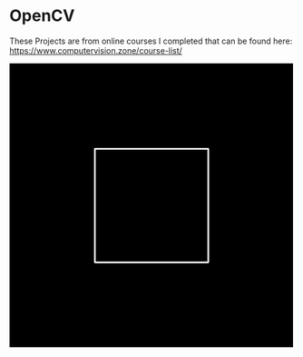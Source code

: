 # OpenCV
These Projects are from online courses I completed that can be found here: https://www.computervision.zone/course-list/

![Cube](Cube.gif)
